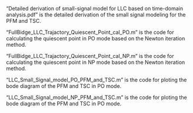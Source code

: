 “Detailed derivation of small-signal model for LLC based on time-domain analysis.pdf” is the detailed derivation of the small signal modeling for the PFM and TSC.

“FullBidge_LLC_Trajactory_Quiescent_Point_cal_PO.m” is the code for calculating the quiescent point in PO mode based on the Newton iteration method.

“FullBidge_LLC_Trajactory_Quiescent_Point_cal_NP.m” is the code for calculating the quiescent point in NP mode based on the Newton iteration method. 

“LLC_Small_Signal_model_PO_PFM_and_TSC.m” is the code for ploting the bode diagram of the PFM and TSC in PO mode.

“LLC_Small_Signal_model_NP_PFM_and_TSC.m” is the code for ploting the bode diagram of the PFM and TSC in PO mode.
